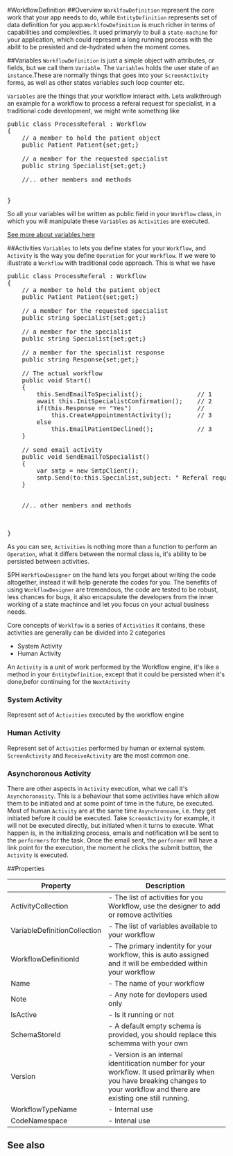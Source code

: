 #WorkflowDefinition
##Overview
`WorklfowDefinition` represent the core work that your app needs to do, while `EntityDefinition` represents set of data definition for you app.`WorklfowDefinition` is much richer in terms of capabilities and complexities. It used primaryly to buil a `state-machine` for your application, which could represent a long running process with the abilit to be presisted and de-hydrated when the moment comes.




##Variables
`WorkflowDefinition` is just a simple object with attributes, or fields, but we call them `Variable`. The `Variables` holds the user state of an `instance`.These are normally things that goes into your `ScreenActivity` forms, as well as other states variables such loop counter etc.

`Variables` are the things that your workflow interact with. Lets walkthrough an example for a workflow to process a referal request for specialist, in a traditional code development, we might write something like

<pre>public class ProcessReferal : Workflow
{
    // a member to hold the patient object
    public Patient Patient{set;get;}

    // a member for the requested specialist
    public string Specialist{set;get;}
    
    //.. other members and methods


}</pre>

So all your variables will be written as public field in your `Workflow` class, in which you will manipulate these `Variables` as `Activities` are executed.

[See more about variables here](Variable.html)

##Activities
`Variables` to lets you define states for your `Workflow`, and `Activity` is the way you define `Operation` for your `Workflow`. If we were to illustrate a `Workflow` with traditional code approach. This is what we have

<pre>
public class ProcessReferal : Workflow
{
    // a member to hold the patient object
    public Patient Patient{set;get;}

    // a member for the requested specialist
    public string Specialist{set;get;}

    // a member for the specialist
    public string Specialist{set;get;}

    // a member for the specialist response
    public string Response{set;get;}
    
    // The actual workflow
    public void Start()
    {
        this.SendEmailToSpecialist();               // 1
        await this.InitSpecialistConfirmation();    // 2
        if(this.Response == "Yes")                  //
            this.CreateAppointmentActivity();       // 3
        else
            this.EmailPatientDeclined();            // 3
    }

    // send email activity
    public void SendEmailToSpecialist()
    {
        var smtp = new SmtpClient();
        smtp.Send(to:this.Specialist,subject: " Referal request for " + this.Patient.FullName, body:"..."); 
    }


    //.. other members and methods
    


}
</pre>
As you can see, `Activities` is nothing more than a function to perform an `Operation`, what it differs between the normal class is, it's ability to be persisted between activities.

SPH `WorkflowDesigner` on the hand lets you forget about writing the code altogether, instead it will help generate the codes for you. The benefits of using `WorkflowDesigner` are tremendous, the code are tested to be robust, less chances for bugs, it also encapsulate the developers from the inner working of a state machince and let you focus on your actual business needs.


Core concepts of `Worklfow` is a series of `Activities` it contains, these activities are generally can be divided into 2 categories

* System Activity
* Human Activity

An `Activity` is a unit of work performed by the Workflow engine, it's like a method in your `EntityDefinition`, except that it could be persisted when it's done,befor continuing for the `NextActivity`

### System Activity
Represent set of `Activities` executed by the workflow engine


### Human Activity
Represent set of `Activities` performed by human or external system. `ScreenActivity` and `ReceiveActivity` are the most common one.

### Asynchoronous Activity
There are other aspects in `Activity` execution, what we call it's `Asynchoronosity`. This is a behaviour that some activities have which allow them to be initiated and at some point of time in the future, be executed. Most of human `Activity` are at the same time `Asynchronouse`, i.e. they get initiated before it could be executed. Take `ScreenActivity` for example, it will not be executed directly, but initiated when it turns to execute. What happen is, in the initializing process, emails and notification will be sent to the `performers` for the task. Once the email sent, the `performer` will have a link point for the execution, the moment he clicks the submit button, the `Activity` is executed.




##Properties
<table class="table table-condensed table-bordered">
    <thead>
<tr>
<th>Property</th>
<th>Description</th>
</tr>
</thead>
<tbody>
<tr><td>ActivityCollection</td><td> - The list of activities for you Workflow, use the designer to add or remove activities </td></tr>
<tr><td>VariableDefinitionCollection</td><td> - The list of variables available to your workflow</td></tr>
<tr><td>WorkflowDefinitionId</td><td> - The primary indentity for your workflow, this is auto assigned and it will be embedded within your workflow</td></tr>
<tr><td>Name</td><td> - The name of your workflow </td></tr>
<tr><td>Note</td><td> - Any note for devlopers used only</td></tr>
<tr><td>IsActive</td><td> - Is it running or not</td></tr>
<tr><td>SchemaStoreId</td><td> - A default empty schema is provided, you should replace this schemma with your own</td></tr>
<tr><td>Version</td><td> - Version is an internal identitication number for your workflow. It used primarily when you have breaking changes to your workflow and there are existing one still running.</td></tr>
<tr><td>WorkflowTypeName</td><td> - Internal use</td></tr>
<tr><td>CodeNamespace</td><td> - Intenal use</td></tr>
</tbody></table>



## See also


